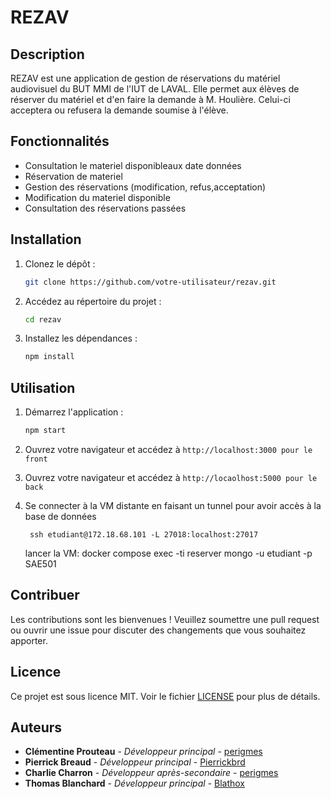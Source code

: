 # REZAV

## Description

REZAV est une application de gestion de réservations du matériel audiovisuel du BUT MMI de l'IUT de LAVAL. Elle permet aux élèves de réserver du matériel et d'en faire la demande à M. Houlière. Celui-ci acceptera ou refusera la demande soumise à l'élève.

## Fonctionnalités

- Consultation le materiel disponibleaux date données
- Réservation de materiel
- Gestion des réservations (modification, refus,acceptation)
- Modification du materiel disponible
- Consultation des réservations passées

## Installation

1. Clonez le dépôt :
    ```bash
    git clone https://github.com/votre-utilisateur/rezav.git
    ```
2. Accédez au répertoire du projet :
    ```bash
    cd rezav
    ```
3. Installez les dépendances :
    ```bash
    npm install
    ```

## Utilisation

1. Démarrez l'application :
    ```bash
    npm start
    ```
2. Ouvrez votre navigateur et accédez à `http://localhost:3000 pour le front`

3. Ouvrez votre navigateur et accédez à `http://locaolhost:5000 pour le back`

4. Se connecter à la VM distante en faisant un tunnel pour avoir accès à la base de données
    ```ssh
     ssh etudiant@172.18.68.101 -L 27018:localhost:27017
     ```
    lancer la VM: 
    docker compose exec -ti reserver mongo -u etudiant -p SAE501

## Contribuer

Les contributions sont les bienvenues ! Veuillez soumettre une pull request ou ouvrir une issue pour discuter des changements que vous souhaitez apporter.

## Licence

Ce projet est sous licence MIT. Voir le fichier [LICENSE](LICENSE) pour plus de détails.

## Auteurs

- **Clémentine Prouteau** - *Développeur principal* - [perigmes](https://github.com/perigmes)
- **Pierrick Breaud** - *Développeur principal* - [Pierrickbrd](https://github.com/Pierrickbrd)
- **Charlie Charron** - *Développeur après-secondaire* - [perigmes](https://github.com/perigmes)
- **Thomas Blanchard** - *Développeur principal* - [Blathox](https://github.com/Blathox)

